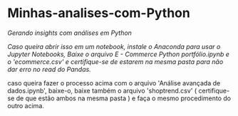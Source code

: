 # Minhas-analises-com-Python
*Gerando insights com análises em Python*

*Caso queira abrir isso em um notebook, instale o Anaconda para usar o Jupyter Notebooks,
Baixe o arquivo E - Commerce Python portfólio.ipynb e o 'ecommerce.csv' e certifique-se de estarem
na mesma pasta para não dar erro no read do Pandas.*

caso queira fazer o processo acima com o arquivo 'Análise avançada de dados.ipynb', baixe-o, baixe também
o arquivo 'shoptrend.csv' ( certifique-se de que estão ambos na mesma pasta ) e faça o mesmo procedimento 
do outro acima.
